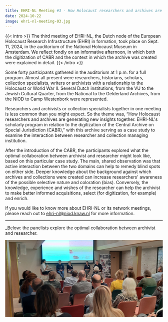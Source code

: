 ```yaml
---
title: EHRI-NL Meeting #3 - How Holocaust researchers and archives are generating new insights together. EHRI-NL's scientific program in relation to the digitization of the Central Archive on Special Jurisdiction (CABR).
date: 2024-10-22
image: ehri-nl-meeting-03.jpg
---
```


{{< intro >}}
The third meeting of EHRI-NL, the Dutch node of the European Holocaust Research Infrastructure (EHRI) in formation, took place on Sept. 11, 2024, in the auditorium of the National Holocaust Museum in Amsterdam. We reflect fondly on an informative afternoon, in which both the digitization of CABR and the context in which the archive was created were explained in detail.
{{< /intro >}}

Some forty participants gathered in the auditorium at 1 p.m. for a full program. Almost all present were researchers, historians, scholars, collection specialists, writers or archivists with a relationship to the Holocaust or World War II. Several Dutch institutions, from the VU to the Jewish Cultural Quarter, from the National to the Gelderland Archives, from the NIOD to Camp Westenbork were represented.

Researchers and archivists or collection specialists together in one meeting is less common than you might expect. So the theme was, “How Holocaust researchers and archives are generating new insights together. EHRI-NL's scholarly program in relation to the digitization of the Central Archive on Special Jurisdiction (CABR),” with this archive serving as a case study to examine the interaction between researcher and collection managing institution.

After the introduction of the CABR, the participants explored what the optimal collaboration between archivist and researcher might look like, based on this particular case study. The main, shared observation was that active interaction between the two domains can help to remedy blind spots on either side. Deeper knowledge about the background against which archives and collections were created can increase researchers' awareness of the possible selective nature and coloration (bias). Conversely, the knowledge, experience and wishes of the researcher can help the archivist to make better informed acquisitions, select (for digitization, for example) and enrich.


If you would like to know more about EHRI-NL or its network meetings, please reach out to ehri-nl@niod.knaw.nl for more information.


---

_Below: the panelists explore the optimal collaboration between archivist and researcher.

![EHRI Geospatial Repository](./ehri-nl-meeting-03.jpg)
